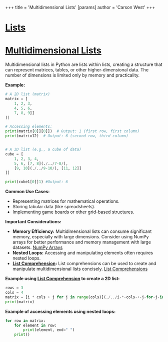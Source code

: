 +++
 title = 'Multidimensional Lists'
[params]
	author = 'Carson West'
+++
# [Lists](./../lists/)
# [Multidimensional Lists](./../multidimensional-lists/) 
Multidimensional lists in Python are lists within lists, creating a structure that can represent matrices, tables, or other higher-dimensional data.  The number of dimensions is limited only by memory and practicality.

**Example:**

```python
# A 2D list (matrix)
matrix = [
    1, 2, 3,
    4, 5, 6,
    7, 8, 9]]
]]

# Accessing elements:
print(matrix[0]][0]])  # Output: 1 (first row, first column)
print(matrix12)  # Output: 6 (second row, third column)


# A 3D list (e.g., a cube of data)
cube = [
    1, 2, 3, 4,
    5, 6, [7, 8](./../7-8/),
    [9, 10](./../9-10/), [11, 12]]
]]

print(cube1[0]]1) #Output: 6

```

**Common Use Cases:**

* Representing matrices for mathematical operations.
* Storing tabular data (like spreadsheets).
* Implementing game boards or other grid-based structures.


**Important Considerations:**

* **Memory Efficiency:**  Multidimensional lists can consume significant memory, especially with large dimensions. Consider using NumPy arrays for better performance and memory management with large datasets. [NumPy Arrays](./../numpy-arrays/)
* **Nested Loops:** Accessing and manipulating elements often requires nested loops.  
* **[List Comprehension](./../list-comprehension/):**  List comprehensions can be used to create and manipulate multidimensional lists concisely.  [List Comprehensions](./../list-comprehensions/)


**Example using [List Comprehension](./../list-comprehension/) to create a 2D list:**

```python
rows = 3
cols = 4
matrix = [i * cols + j for j in range(cols)](./../i-*-cols-+-j-for-j-in-range(cols)/) for i in range(rows)]]
print(matrix)
```

**Example of accessing elements using nested loops:**

```python
for row in matrix:
    for element in row:
        print(element, end=" ")
    print()
```
